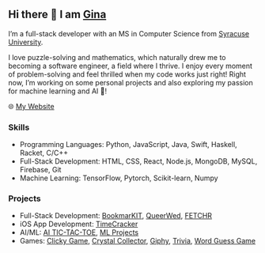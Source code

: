 ## Hi there 👋 I am [Gina](https://nnjh12.github.io/portfolio/)

I’m a full-stack developer with an MS in Computer Science from [Syracuse University](https://ecs.syracuse.edu/). 

I love puzzle-solving and mathematics, which naturally drew me to becoming a software engineer, a field where I thrive. I enjoy every moment of problem-solving and feel thrilled when my code works just right! Right now, I’m working on some personal projects and also exploring my passion for machine learning and AI 💜!

🌐 [My Website](https://nnjh12.github.io/portfolio/)

### Skills
* Programming Languages: Python, JavaScript, Java, Swift, Haskell, Racket, C/C++
* Full-Stack Development: HTML, CSS, React, Node.js, MongoDB, MySQL, Firebase, Git
* Machine Learning: TensorFlow, Pytorch, Scikit-learn, Numpy

### Projects
* Full-Stack Development: [BookmarKIT](https://github.com/nnjh12/bookmarKIT), [QueerWed](https://github.com/nnjh12/QueerWed), [FETCHR](https://github.com/nnjh12/FETCHR)
* iOS App Development: [TimeCracker](https://github.com/nnjh12/TimeCracker)
* AI/ML: [AI TIC-TAC-TOE](https://github.com/nnjh12/AI-TicTacToe), [ML Projects](https://github.com/nnjh12/ML-Projects)
* Games: [Clicky Game](https://github.com/nnjh12/ClickyGame), [Crystal Collector](https://github.com/nnjh12/CrystalCollector), [Giphy](https://github.com/nnjh12/Giphy-API), [Trivia](https://github.com/nnjh12/TriviaGame), [Word Guess Game](https://github.com/nnjh12/Word-Guess-Game) 

<!--
**nnjh12/nnjh12** is a ✨ _special_ ✨ repository because its `README.md` (this file) appears on your GitHub profile.

Here are some ideas to get you started:

- 🔭 I’m currently working on ...
- 🌱 I’m currently learning ...
- 👯 I’m looking to collaborate on ...
- 🤔 I’m looking for help with ...
- 💬 Ask me about ...
- 📫 How to reach me: ...
- 😄 Pronouns: ...
- ⚡ Fun fact: ...
-->
